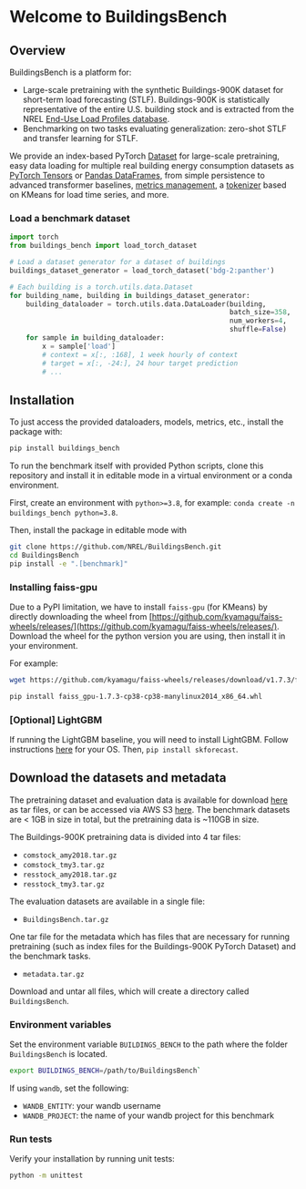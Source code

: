 # Welcome to BuildingsBench

## Overview 

BuildingsBench is a platform for:

- Large-scale pretraining with the synthetic Buildings-900K dataset for short-term load forecasting (STLF). Buildings-900K is statistically representative of the entire U.S. building stock and is extracted from the NREL [End-Use Load Profiles database](https://www.nrel.gov/buildings/end-use-load-profiles.html).
- Benchmarking on two tasks evaluating generalization: zero-shot STLF and transfer learning for STLF.

We provide an index-based PyTorch [Dataset](https://nrel.github.io/BuildingsBench/API/data/buildings_bench-data/#the-buildings-900k-pytorch-dataset) for large-scale pretraining, easy data loading for multiple real building energy consumption datasets as [PyTorch Tensors](https://nrel.github.io/BuildingsBench/API/data/buildings_bench-data/#torchbuildingdatasetsfromcsv) or [Pandas DataFrames](https://nrel.github.io/BuildingsBench/API/data/buildings_bench-data/#pandasbuildingdatasetsfromcsv), from simple persistence to advanced transformer baselines, [metrics management](https://nrel.github.io/BuildingsBench/API/utilities/buildings_bench-evaluation/), a [tokenizer](https://nrel.github.io/BuildingsBench/API/utilities/buildings_bench-tokenizer/) based on KMeans for load time series, and more.


### Load a benchmark dataset


```python
import torch
from buildings_bench import load_torch_dataset

# Load a dataset generator for a dataset of buildings
buildings_dataset_generator = load_torch_dataset('bdg-2:panther')

# Each building is a torch.utils.data.Dataset
for building_name, building in buildings_dataset_generator:
    building_dataloader = torch.utils.data.DataLoader(building,
                                                      batch_size=358,
                                                      num_workers=4,
                                                      shuffle=False)
    for sample in building_dataloader:
        x = sample['load']
        # context = x[:, :168], 1 week hourly of context
        # target = x[:, -24:], 24 hour target prediction
        # ...
```

## Installation

To just access the provided dataloaders, models, metrics, etc., install the package with:

```bash
pip install buildings_bench
```

To run the benchmark itself with provided Python scripts, clone this repository and install it in editable mode in a virtual environment or a conda environment.

First, create an environment with `python>=3.8`, for example: `conda create -n buildings_bench python=3.8`.

Then, install the package in editable mode with
```bash
git clone https://github.com/NREL/BuildingsBench.git
cd BuildingsBench
pip install -e ".[benchmark]"
```

### Installing faiss-gpu

Due to a PyPI limitation, we have to install `faiss-gpu` (for KMeans) by directly downloading the wheel from [https://github.com/kyamagu/faiss-wheels/releases/](https://github.com/kyamagu/faiss-wheels/releases/).
Download the wheel for the python version you are using, then install it in your environment.

For example:

```bash
wget https://github.com/kyamagu/faiss-wheels/releases/download/v1.7.3/faiss_gpu-1.7.3-cp38-cp38-manylinux_2_17_x86_64.manylinux2014_x86_64.whl

pip install faiss_gpu-1.7.3-cp38-cp38-manylinux2014_x86_64.whl
```

### [Optional] LightGBM

If running the LightGBM baseline, you will need to install LightGBM.
Follow instructions [here](https://pypi.org/project/lightgbm/) for your OS. 
Then, `pip install skforecast`.

## Download the datasets and metadata

The pretraining dataset and evaluation data is available for download [here](https://data.openei.org/submissions/5859) as tar files, or can be accessed via AWS S3 [here](https://data.openei.org/s3_viewer?bucket=oedi-data-lake&prefix=buildings-bench). The benchmark datasets are < 1GB in size in total, but the pretraining data is ~110GB in size.


The Buildings-900K pretraining data is divided into 4 tar files:
- `comstock_amy2018.tar.gz`
- `comstock_tmy3.tar.gz`
- `resstock_amy2018.tar.gz`
- `resstock_tmy3.tar.gz`

The evaluation datasets are available in a single file:
- `BuildingsBench.tar.gz`

One tar file for the metadata which has files that are necessary for running pretraining (such as index files for the Buildings-900K PyTorch Dataset) and the benchmark tasks.
- `metadata.tar.gz`

Download and untar all files, which will create a directory called `BuildingsBench`.


### Environment variables

Set the environment variable `BUILDINGS_BENCH` to the path where the folder `BuildingsBench` is located.

```bash
export BUILDINGS_BENCH=/path/to/BuildingsBench`
```

If using `wandb`, set the following:

- `WANDB_ENTITY`: your wandb username
- `WANDB_PROJECT`: the name of your wandb project for this benchmark


### Run tests

Verify your installation by running unit tests:

```bash
python -m unittest
```
